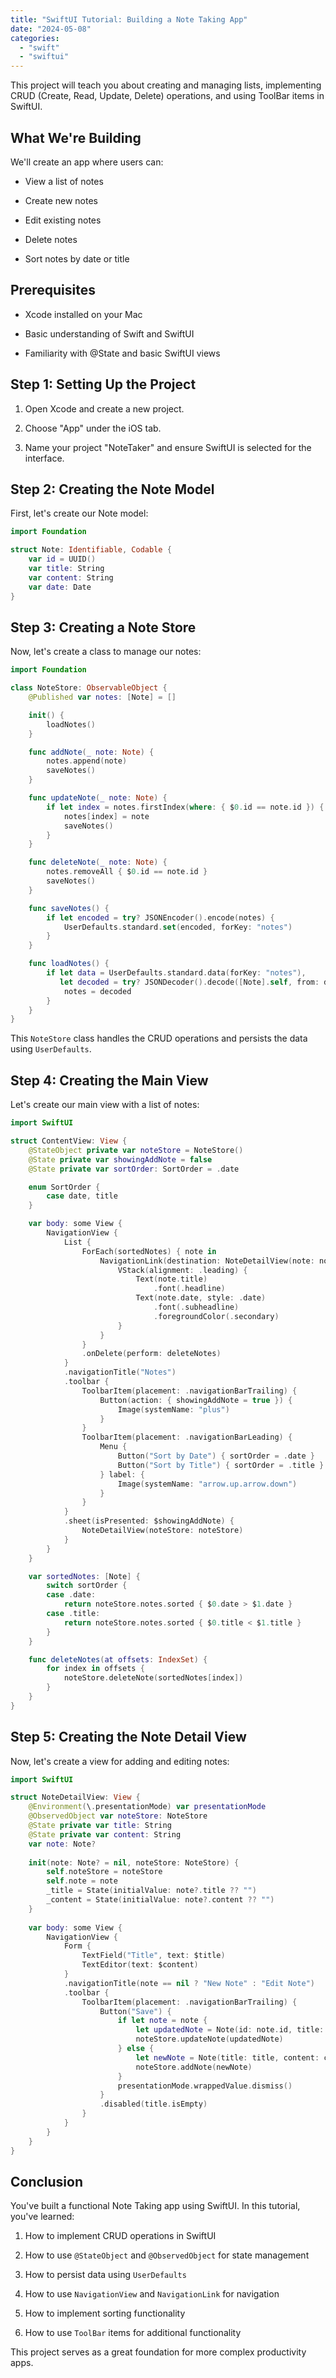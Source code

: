```yaml
---
title: "SwiftUI Tutorial: Building a Note Taking App"
date: "2024-05-08"
categories: 
  - "swift"
  - "swiftui"
---
```


This project will teach you about creating and managing lists, implementing CRUD (Create, Read, Update, Delete) operations, and using ToolBar items in SwiftUI.

## What We're Building

We'll create an app where users can:

- View a list of notes

- Create new notes

- Edit existing notes

- Delete notes

- Sort notes by date or title

## Prerequisites

- Xcode installed on your Mac

- Basic understanding of Swift and SwiftUI

- Familiarity with @State and basic SwiftUI views

## Step 1: Setting Up the Project

1. Open Xcode and create a new project.

3. Choose "App" under the iOS tab.

5. Name your project "NoteTaker" and ensure SwiftUI is selected for the interface.

## Step 2: Creating the Note Model

First, let's create our Note model:

```swift
import Foundation

struct Note: Identifiable, Codable {
    var id = UUID()
    var title: String
    var content: String
    var date: Date
}
```

## Step 3: Creating a Note Store

Now, let's create a class to manage our notes:

```swift
import Foundation

class NoteStore: ObservableObject {
    @Published var notes: [Note] = []

    init() {
        loadNotes()
    }

    func addNote(_ note: Note) {
        notes.append(note)
        saveNotes()
    }

    func updateNote(_ note: Note) {
        if let index = notes.firstIndex(where: { $0.id == note.id }) {
            notes[index] = note
            saveNotes()
        }
    }

    func deleteNote(_ note: Note) {
        notes.removeAll { $0.id == note.id }
        saveNotes()
    }

    func saveNotes() {
        if let encoded = try? JSONEncoder().encode(notes) {
            UserDefaults.standard.set(encoded, forKey: "notes")
        }
    }

    func loadNotes() {
        if let data = UserDefaults.standard.data(forKey: "notes"),
           let decoded = try? JSONDecoder().decode([Note].self, from: data) {
            notes = decoded
        }
    }
}
```

This `NoteStore` class handles the CRUD operations and persists the data using `UserDefaults`.

## Step 4: Creating the Main View

Let's create our main view with a list of notes:

```swift
import SwiftUI

struct ContentView: View {
    @StateObject private var noteStore = NoteStore()
    @State private var showingAddNote = false
    @State private var sortOrder: SortOrder = .date

    enum SortOrder {
        case date, title
    }

    var body: some View {
        NavigationView {
            List {
                ForEach(sortedNotes) { note in
                    NavigationLink(destination: NoteDetailView(note: note, noteStore: noteStore)) {
                        VStack(alignment: .leading) {
                            Text(note.title)
                                .font(.headline)
                            Text(note.date, style: .date)
                                .font(.subheadline)
                                .foregroundColor(.secondary)
                        }
                    }
                }
                .onDelete(perform: deleteNotes)
            }
            .navigationTitle("Notes")
            .toolbar {
                ToolbarItem(placement: .navigationBarTrailing) {
                    Button(action: { showingAddNote = true }) {
                        Image(systemName: "plus")
                    }
                }
                ToolbarItem(placement: .navigationBarLeading) {
                    Menu {
                        Button("Sort by Date") { sortOrder = .date }
                        Button("Sort by Title") { sortOrder = .title }
                    } label: {
                        Image(systemName: "arrow.up.arrow.down")
                    }
                }
            }
            .sheet(isPresented: $showingAddNote) {
                NoteDetailView(noteStore: noteStore)
            }
        }
    }

    var sortedNotes: [Note] {
        switch sortOrder {
        case .date:
            return noteStore.notes.sorted { $0.date > $1.date }
        case .title:
            return noteStore.notes.sorted { $0.title < $1.title }
        }
    }

    func deleteNotes(at offsets: IndexSet) {
        for index in offsets {
            noteStore.deleteNote(sortedNotes[index])
        }
    }
}
```

## Step 5: Creating the Note Detail View

Now, let's create a view for adding and editing notes:

```swift
import SwiftUI

struct NoteDetailView: View {
    @Environment(\.presentationMode) var presentationMode
    @ObservedObject var noteStore: NoteStore
    @State private var title: String
    @State private var content: String
    var note: Note?
    
    init(note: Note? = nil, noteStore: NoteStore) {
        self.noteStore = noteStore
        self.note = note
        _title = State(initialValue: note?.title ?? "")
        _content = State(initialValue: note?.content ?? "")
    }
    
    var body: some View {
        NavigationView {
            Form {
                TextField("Title", text: $title)
                TextEditor(text: $content)
            }
            .navigationTitle(note == nil ? "New Note" : "Edit Note")
            .toolbar {
                ToolbarItem(placement: .navigationBarTrailing) {
                    Button("Save") {
                        if let note = note {
                            let updatedNote = Note(id: note.id, title: title, content: content, date: Date())
                            noteStore.updateNote(updatedNote)
                        } else {
                            let newNote = Note(title: title, content: content, date: Date())
                            noteStore.addNote(newNote)
                        }
                        presentationMode.wrappedValue.dismiss()
                    }
                    .disabled(title.isEmpty)
                }
            }
        }
    }
}
```

## Conclusion

You've built a functional Note Taking app using SwiftUI. In this tutorial, you've learned:

1. How to implement CRUD operations in SwiftUI

3. How to use `@StateObject` and `@ObservedObject` for state management

5. How to persist data using `UserDefaults`

7. How to use `NavigationView` and `NavigationLink` for navigation

9. How to implement sorting functionality

11. How to use `ToolBar` items for additional functionality

This project serves as a great foundation for more complex productivity apps.
